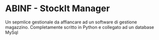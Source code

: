 # ABINF - StockIt Manager

Un sepmlice gestionale da affiancare ad un software di gestione magazzino.
Completamente scritto in Python e collegato ad un database MySql

